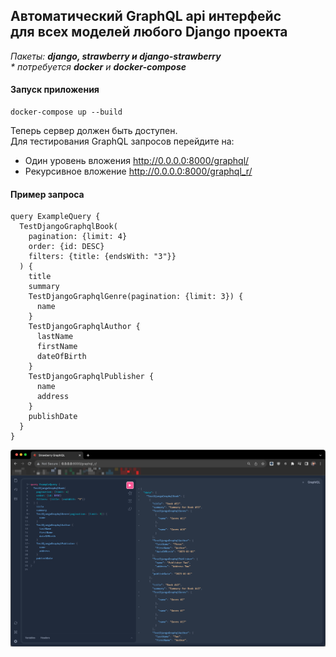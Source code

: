 ## Автоматический GraphQL api интерфейс <br>для всех моделей любого Django проекта

*Пакеты: __django, strawberry и django-strawberry__<br>\* потребуется __docker__ и __docker-compose__*

#### Запуск приложения

```shell
docker-compose up --build
```

Теперь сервер должен быть доступен.<br>
Для тестирования GraphQL запросов перейдите на:
- Один уровень вложения http://0.0.0.0:8000/graphql/
- Рекурсивное вложение http://0.0.0.0:8000/graphql_r/

#### Пример запроса

```
query ExampleQuery {
  TestDjangoGraphqlBook(
    pagination: {limit: 4}
    order: {id: DESC}
    filters: {title: {endsWith: "3"}}
  ) {
    title
    summary
    TestDjangoGraphqlGenre(pagination: {limit: 3}) {
      name
    }
    TestDjangoGraphqlAuthor {
      lastName
      firstName
      dateOfBirth
    }
    TestDjangoGraphqlPublisher {
      name
      address
    }
    publishDate
  }
}
```
![Пример работы](screenshot.png)
